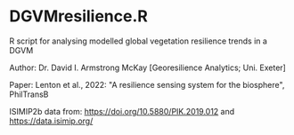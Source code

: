 # DGVMresilience.R
R script for analysing modelled global vegetation resilience trends in a DGVM

Author: Dr. David I. Armstrong McKay [Georesilience Analytics; Uni. Exeter]

Paper: Lenton et al., 2022: "A resilience sensing system for the biosphere", PhilTransB

ISIMIP2b data from: https://doi.org/10.5880/PIK.2019.012 and https://data.isimip.org/
